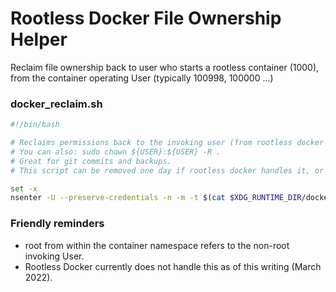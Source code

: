 # Rootless Docker File Ownership Helper

Reclaim file ownership back to user who starts a rootless container (1000), from the container operating User (typically 100998, 100000 ...)

### docker_reclaim.sh
```bash
#!/bin/bash

# Reclaims permissions back to the invoking user (from rootless docker 100000+ UID operating users)
# You can also: sudo chown ${USER}:${USER} -R .
# Great for git commits and backups.
# This script can be removed one day if rootless docker handles it, or if we switch to podman (slower than docker as of this writing).

set -x
nsenter -U --preserve-credentials -n -m -t $(cat $XDG_RUNTIME_DIR/docker.pid) /usr/bin/chown -R root:root $(pwd)
```

### Friendly reminders
* root from within the container namespace refers to the non-root invoking User. 
* Rootless Docker currently does not handle this as of this writing (March 2022).
